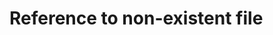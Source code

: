 # Reference to non-existent file

```ts { "file": "./some-non-existent-file.js", "symbol": "NormalInterface" }
```

